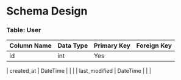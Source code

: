 
# Schema Design

### Table: **User**

| Column Name  | Data Type | Primary Key | Foreign Key |
| ------------ | --------- | ----------- | ----------- |
| id  | int  | Yes | |

| created_at  | DateTime  |  | |
| last_modified  | DateTime  |  | |
